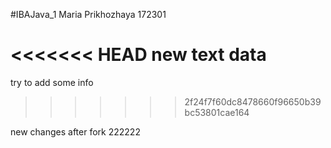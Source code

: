 #IBAJava_1
Maria Prikhozhaya
172301

<<<<<<< HEAD
new text data
=======
try to add some info
>>>>>>> 2f24f7f60dc8478660f96650b39bc53801cae164

new changes after fork
222222